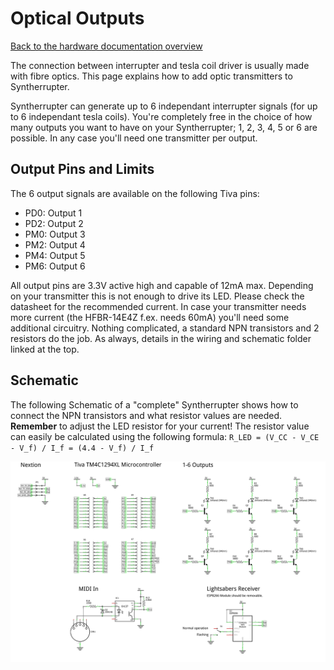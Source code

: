# Optical Outputs

[Back to the hardware documentation overview](README.md#readme)

The connection between interrupter and tesla coil driver is usually made with fibre optics. This page explains how to add optic transmitters to Syntherrupter. 

Syntherrupter can generate up to 6 independant interrupter signals (for up to 6 independant tesla coils). You're completely free in the choice of how many outputs you want to have on your Syntherrupter; 1, 2, 3, 4, 5 or 6 are possible. In any case you'll need one transmitter per output. 

## Output Pins and Limits

The 6 output signals are available on the following Tiva pins:

* PD0: Output 1
* PD2: Output 2
* PM0: Output 3
* PM2: Output 4
* PM4: Output 5
* PM6: Output 6

All output pins are 3.3V active high and capable of 12mA max. Depending on your transmitter this is not enough to drive its LED. Please check the datasheet for the recommended current. In case your transmitter needs more current (the HFBR-14E4Z f.ex. needs 60mA) you'll need some additional circuitry. Nothing complicated, a standard NPN transistors and 2 resistors do the job. As always, details in the wiring and schematic folder linked at the top.

## Schematic

The following Schematic of a "complete" Syntherrupter shows how to connect the NPN transistors and what resistor values are needed. **Remember** to adjust the LED resistor for your current! The resistor value can easily be calculated using the following formula: `R_LED = (V_CC - V_CE - V_f) / I_f = (4.4 - V_f) / I_f`

![Complete Schematic](/Documentation/Wiring%20and%20Schematics/Syntherrupter%20Complete/Syntherrupter%20Complete%20Schematic.png)